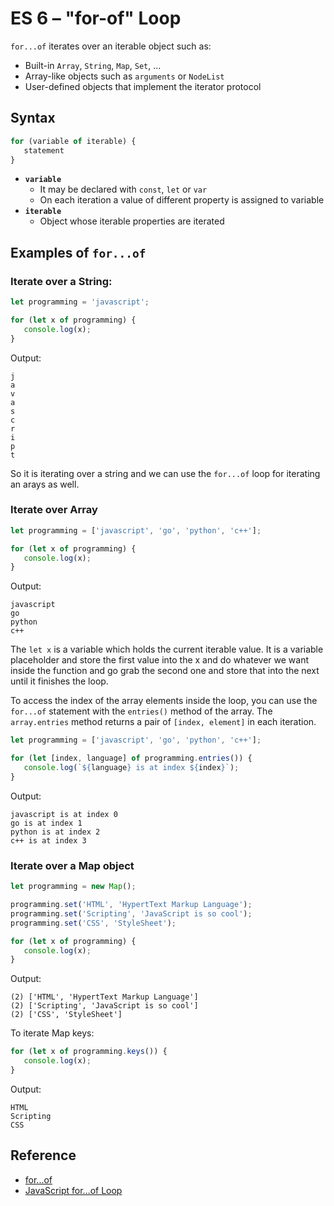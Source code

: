 #  ES 6 – "for-of" Loop

`for...of` iterates over an iterable object such as:
* Built-in `Array`, `String`, `Map`, `Set`, ...
* Array-like objects such as `arguments` or `NodeList`
* User-defined objects that implement the iterator protocol

## Syntax
```javascript
for (variable of iterable) {
   statement
}
```

* **`variable`**
   * It may be declared with `const`, `let` or `var`
   * On each iteration a value of different property is assigned to variable
* **`iterable`**
   * Object whose iterable properties are iterated

## Examples of `for...of`

### Iterate over a String:
```javascript
let programming = 'javascript';

for (let x of programming) {
   console.log(x);
}
```

Output:
```
j
a
v
a
s
c
r
i
p
t
```

So it is iterating over a string and we can use the `for...of` loop for iterating an arays as well.

### Iterate over Array
```javascript
let programming = ['javascript', 'go', 'python', 'c++'];

for (let x of programming) {
   console.log(x);
}
```

Output:
```
javascript
go
python
c++
```

The `let x` is a variable which holds the current iterable value. It is a variable placeholder and store the first value into the x and do whatever we want inside the function and go grab the second one and store that into the next until it finishes the loop.

To access the index of the array elements inside  the loop, you can use the `for...of` statement with the `entries()` method of the array. The `array.entries` method returns a pair of `[index, element]` in each iteration.
```javascript
let programming = ['javascript', 'go', 'python', 'c++'];

for (let [index, language] of programming.entries()) {
   console.log(`${language} is at index ${index}`);
}
```

Output:
```
javascript is at index 0
go is at index 1
python is at index 2
c++ is at index 3
```

### Iterate over a Map object
```javascript
let programming = new Map();

programming.set('HTML', 'HypertText Markup Language');
programming.set('Scripting', 'JavaScript is so cool');
programming.set('CSS', 'StyleSheet');

for (let x of programming) {
   console.log(x);
}
```

Output:
```
(2) ['HTML', 'HypertText Markup Language']
(2) ['Scripting', 'JavaScript is so cool']
(2) ['CSS', 'StyleSheet']
```

To iterate Map keys:
```javascript
for (let x of programming.keys()) {
   console.log(x);
}
```

Output:
```
HTML
Scripting
CSS
```

## Reference
* [for...of](https://developer.mozilla.org/en-US/docs/Web/JavaScript/Reference/Statements/for...of)
* [JavaScript for…of Loop](https://www.javascripttutorial.net/es6/javascript-for-of/)